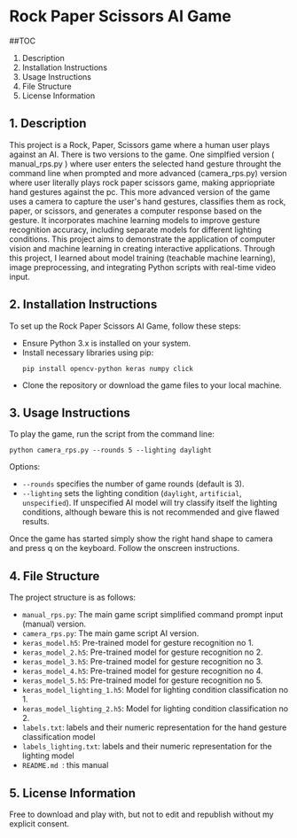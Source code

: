 # Rock Paper Scissors AI Game

##TOC
1. Description
2. Installation Instructions
3. Usage Instructions
4. File Structure
5. License Information

## 1. Description

This project is a Rock, Paper, Scissors game where a human user plays against an AI. There is two versions to the game. One simplfied version ( manual_rps.py ) where user enters the selected hand gesture throught the command line when prompted and more advanced (camera_rps.py) version where user literally plays rock paper scissors game, making appriopriate hand gestures against the pc. This more advanced version of the game uses a camera to capture the user's hand gestures, classifies them as rock, paper, or scissors, and generates a computer response based on the gesture. It incorporates machine learning models to improve gesture recognition accuracy, including separate models for different lighting conditions. This project aims to demonstrate the application of computer vision and machine learning in creating interactive applications. Through this project, I learned about model training (teachable machine learning), image preprocessing, and integrating Python scripts with real-time video input.

## 2. Installation Instructions
To set up the Rock Paper Scissors AI Game, follow these steps:
- Ensure Python 3.x is installed on your system.
- Install necessary libraries using pip:
  ```
  pip install opencv-python keras numpy click
  ```
- Clone the repository or download the game files to your local machine.

## 3. Usage Instructions
To play the game, run the script from the command line:
```
python camera_rps.py --rounds 5 --lighting daylight
```
Options:
- `--rounds` specifies the number of game rounds (default is 3).
- `--lighting` sets the lighting condition (`daylight`, `artificial`, `unspecified`). If unspecified AI model will try classify itself the lighting conditions, although beware this is not recommended and give flawed results.

Once the game has started simply show the right hand shape to camera and press q on the keyboard. Follow the onscreen instructions.

## 4. File Structure
The project structure is as follows:
- `manual_rps.py`: The main game script simplified command prompt input (manual) version.
- `camera_rps.py`: The main game script AI version.
- `keras_model.h5`: Pre-trained model for gesture recognition no 1.
- `keras_model_2.h5`: Pre-trained model for gesture recognition no 2.
- `keras_model_3.h5`: Pre-trained model for gesture recognition no 3.
- `keras_model_4.h5`: Pre-trained model for gesture recognition no 4.
- `keras_model_5.h5`: Pre-trained model for gesture recognition no 5.
- `keras_model_lighting_1.h5`: Model for lighting condition classification no 1.
- `keras_model_lighting_2.h5`: Model for lighting condition classification no 2.
- `labels.txt`: labels and their numeric representation for the hand gesture classification model
- `labels_lighting.txt`: labels and their numeric representation for the lighting model
- `README.md `: this manual

## 5. License Information
Free to download and play with, but not to edit and republish without my explicit consent.
